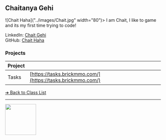 <style>@import url("//readme.codeadam.ca/readme.css");</style>

## Chaitanya Gehi

![Chait Haha]("../images/Chait.jpg" width="80")>
I am Chait, I like to game and its my first time trying to code!

LinkedIn: [Chait Gehi](https://www.linkedin.com/in/chaitanya-gehi/)  
GitHub: [Chait Haha](https://github.com/chaithaha)  

### Projects

| Project | |
| - | - |
| Tasks | [https://tasks.brickmmo.com/](https://tasks.brickmmo.com/) |

[&#10132; Back to Class List](/)

---

<a href="https://brickmmo.com">
<img src="https://brickmmo.com/images/brickmmo-logo-horizontal.jpg" width="100">
</a>

